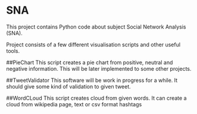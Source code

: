 # SNA
This project contains Python code about subject Social Network Analysis (SNA).

Project consists of a few different visualisation scripts and other useful tools.

##PieChart
This script creates a pie chart from positive, neutral and negative information. This will be later implemented to some other projects.

##TweetValidator
This software will be work in progress for a while. It should give some kind of validation to given tweet.

##WordCLoud
This script creates cloud from given words. It can create a cloud from wikipedia page, text or csv format hashtags
